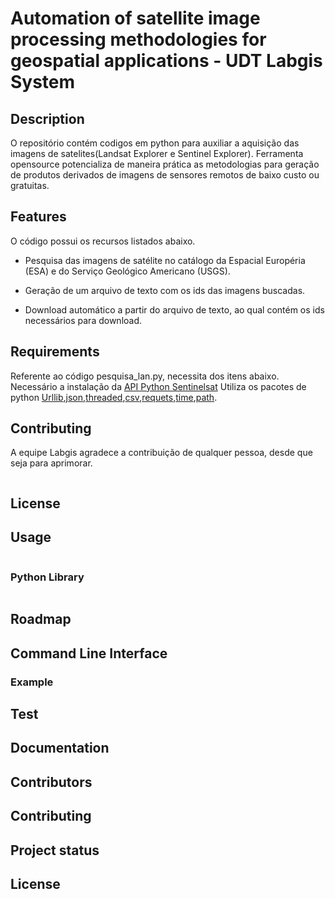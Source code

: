 # Automation of satellite image processing methodologies for geospatial applications - UDT Labgis System

  
## Description
O repositório contém codigos em python para  auxiliar a aquisição das imagens de satelites(Landsat Explorer e Sentinel Explorer).
Ferramenta opensource potencializa de maneira prática as metodologias para geração de produtos derivados de imagens de sensores remotos de baixo custo ou gratuitas.
## Features

O código possui os recursos listados abaixo.

* Pesquisa das imagens de satélite no catálogo da Espacial Européria (ESA) e do Serviço Geológico Americano (USGS).

* Geração de um arquivo de texto com os ids das imagens buscadas.

* Download automático a partir do arquivo de texto, ao qual contém os ids necessários para download.




## Requirements

Referente ao código pesquisa_lan.py, necessita dos itens abaixo. 
Necessário a  instalação da [API Python Sentinelsat](https://pypi.org/project/sentinelsat/)
Utiliza os pacotes de python  [Urllib](https://pypi.org/project/urllib3/),[json](https://pypi.org/project/jsonlib/),[threaded](https://pypi.org/project/threaded/),[csv](https://pypi.org/project/csvfile/),[requets](https://pypi.org/project/requests/),[time](https://pypi.org/project/times/),[path](https://pypi.org/project/times/).

## Contributing
A equipe Labgis agradece a contribuição de qualquer pessoa, desde que seja para aprimorar.
```

```

## License

## Usage

```

```
### Python Library

```

````
## Roadmap








## Command Line Interface



### Example



## Test


## Documentation




## Contributors


## Contributing



## Project status

## License
